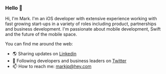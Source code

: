 ### Hello 👋

<!--
**mjpawesome/mjpawesome** is a ✨ _special_ ✨ repository because its `README.md` (this file) appears on your GitHub profile.
-->
Hi, I'm Mark. I'm an iOS developer with extensive experience working with fast growing start-ups in a variety of roles including product, partnerships and business development. I'm passionate about mobile development, Swift and the future of the mobile space.  

You can find me around the web:

- :earth_americas: Sharing updates on [Linkedin](https://www.linkedin.com/in/markpoggi/) 
- :baby_chick: Following developers and business leaders on [Twitter](https://twitter.com/markjp)
- 📫 How to reach me: [markjp@hey.com](markjp@hey.com)


